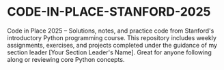 # CODE-IN-PLACE-STANFORD-2025
Code in Place 2025 – Solutions, notes, and practice code from Stanford's introductory Python programming course. This repository includes weekly assignments, exercises, and projects completed under the guidance of my section leader [Your Section Leader's Name]. Great for anyone following along or reviewing core Python concepts.
